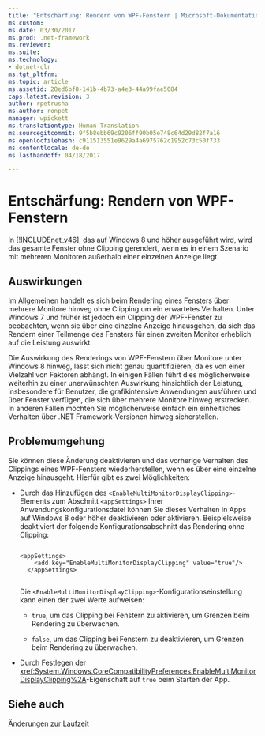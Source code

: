 ```yaml
---
title: "Entschärfung: Rendern von WPF-Fenstern | Microsoft-Dokumentation"
ms.custom: 
ms.date: 03/30/2017
ms.prod: .net-framework
ms.reviewer: 
ms.suite: 
ms.technology:
- dotnet-clr
ms.tgt_pltfrm: 
ms.topic: article
ms.assetid: 28ed6bf8-141b-4b73-a4e3-44a99fae5084
caps.latest.revision: 3
author: rpetrusha
ms.author: ronpet
manager: wpickett
ms.translationtype: Human Translation
ms.sourcegitcommit: 9f5b8ebb69c9206ff90b05e748c64d29d82f7a16
ms.openlocfilehash: c911513551e9629a4a6975762c1952c73c50f733
ms.contentlocale: de-de
ms.lasthandoff: 04/18/2017

---
```

# <a name="mitigation-wpf-window-rendering"></a>Entschärfung: Rendern von WPF-Fenstern
In [!INCLUDE[net_v46](../../../includes/net-v46-md.md)], das auf Windows 8 und höher ausgeführt wird, wird das gesamte Fenster ohne Clipping gerendert, wenn es in einem Szenario mit mehreren Monitoren außerhalb einer einzelnen Anzeige liegt.  
  
## <a name="impact"></a>Auswirkungen  
 Im Allgemeinen handelt es sich beim Rendering eines Fensters über mehrere Monitore hinweg ohne Clipping um ein erwartetes Verhalten. Unter Windows 7 und früher ist jedoch ein Clipping der WPF-Fenster zu beobachten, wenn sie über eine einzelne Anzeige hinausgehen, da sich das Rendern einer Teilmenge des Fensters für einen zweiten Monitor erheblich auf die Leistung auswirkt.  
  
 Die Auswirkung des Renderings von WPF-Fenstern über Monitore unter Windows 8 hinweg, lässt sich nicht genau quantifizieren, da es von einer Vielzahl von Faktoren abhängt. In einigen Fällen führt dies möglicherweise weiterhin zu einer unerwünschten Auswirkung hinsichtlich der Leistung, insbesondere für Benutzer, die grafikintensive Anwendungen ausführen und über Fenster verfügen, die sich über mehrere Monitore hinweg erstrecken. In anderen Fällen möchten Sie möglicherweise einfach ein einheitliches Verhalten über .NET Framework-Versionen hinweg sicherstellen.  
  
## <a name="mitigation"></a>Problemumgehung  
 Sie können diese Änderung deaktivieren und das vorherige Verhalten des Clippings eines WPF-Fensters wiederherstellen, wenn es über eine einzelne Anzeige hinausgeht. Hierfür gibt es zwei Möglichkeiten:  
  
-   Durch das Hinzufügen des `<EnableMultiMonitorDisplayClipping>`-Elements zum Abschnitt `<appSettings>` Ihrer Anwendungskonfigurationsdatei können Sie dieses Verhalten in Apps auf Windows 8 oder höher deaktivieren oder aktivieren. Beispielsweise deaktiviert der folgende Konfigurationsabschnitt das Rendering ohne Clipping:  
  
    ```  
  
    <appSettings>  
        <add key="EnableMultiMonitorDisplayClipping" value="true"/>  
      </appSettings>  
  
    ```  
  
     Die `<EnableMultiMonitorDisplayClipping>`-Konfigurationseinstellung kann einen der zwei Werte aufweisen:  
  
    -   `true`, um das Clipping bei Fenstern zu aktivieren, um Grenzen beim Rendering zu überwachen.  
  
    -   `false`, um das Clipping bei Fenstern zu deaktivieren, um Grenzen beim Rendering zu überwachen.  
  
-   Durch Festlegen der <xref:System.Windows.CoreCompatibilityPreferences.EnableMultiMonitorDisplayClipping%2A>-Eigenschaft auf `true` beim Starten der App.  
  
## <a name="see-also"></a>Siehe auch  
 [Änderungen zur Laufzeit](../../../docs/framework/migration-guide/runtime-changes-in-the-net-framework-4-6.md)
